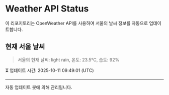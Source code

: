 
# Weather API Status

이 리포지토리는 OpenWeather API를 사용하여 서울의 날씨 정보를 자동으로 업데이트합니다.

## 현재 서울 날씨
> 서울의 현재 날씨: light rain, 온도: 23.5°C, 습도: 92%

⏳ 업데이트 시간: 2025-10-11 09:49:01 (UTC)

---
자동 업데이트 봇에 의해 관리됩니다.
